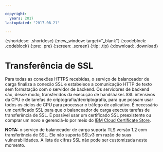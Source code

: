 ```yaml
---

copyright:
  years: 2017
lastupdated: "2017-08-21"

---
```


{:shortdesc: .shortdesc}
{:new_window: target="_blank"}
{:codeblock: .codeblock}
{:pre: .pre}
{:screen: .screen}
{:tip: .tip}
{:download: .download}

# Transferência de SSL

Para todas as conexões HTTPS recebidas, o serviço de balanceador de carga finaliza a conexão SSL e estabelece a comunicação HTTP de texto sem formatação com o servidor de backend. Os servidores de backend são, desse modo, transferidos da execução de handshakes SSL intensivos da CPU e de tarefas de criptografia/decriptografia, para que possam usar todos os ciclos de CPU para processar o tráfego de aplicativo. É necessário um certificado SSL para que o balanceador de carga execute tarefas de transferência de SSL. É possível usar um certificado SSL preexistente ou comprar um novo e gerenciá-lo por meio do [IBM Cloud Certificate Store](https://control.softlayer.com/security/sslcerts). 

**NOTA:** o serviço de balanceador de carga suporta TLS versão 1.2 com transferência de SSL. Ele não suporta SSLv3 em razão de suas vulnerabilidades. A lista de cifras SSL não pode ser customizada neste momento. 
